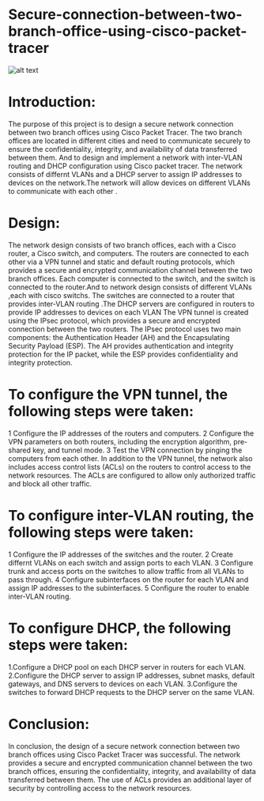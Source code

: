 # Secure-connection-between-two-branch-office-using-cisco-packet-tracer
![alt text](https://github.com/Prakashpkt15/Secure-connection-between-two-branch-office-using-cisco-packet-tracer/blob/main/Screenshot%20(17).pngraw=true)
# Introduction:
The purpose of this project is to design a secure network connection between two branch offices using Cisco Packet Tracer. The two branch offices are located in different cities and need to communicate securely to ensure the confidentiality, integrity, and availability of data transferred between them. And to design and implement a network with inter-VLAN routing and DHCP configuration using Cisco packet tracer. The network consists of differnt  VLANs and a DHCP server to assign IP addresses to devices on the network.The network will allow devices on different VLANs to communicate with each other .
 # Design:
The network design consists of two branch offices, each with a Cisco router, a Cisco switch, and  computers. The routers are connected to each other via a VPN tunnel and static and default routing protocols, which provides a secure and encrypted communication channel between the two branch offices. Each computer is connected to the switch, and the switch is connected to the router.And to network design consists of different VLANs ,each with cisco switchs. The switches are connected to a router that provides inter-VLAN routing .The DHCP servers are configured in routers to provide IP addresses to devices on each VLAN
The VPN tunnel is created using the IPsec protocol, which provides a secure and encrypted connection between the two routers. The IPsec protocol uses two main components: the Authentication Header (AH) and the Encapsulating Security Payload (ESP). The AH provides authentication and integrity protection for the IP packet, while the ESP provides confidentiality and integrity protection.
# To configure the VPN tunnel, the following steps were taken:
 1 Configure the IP addresses of the routers and computers.
 2 Configure the VPN parameters on both routers, including the encryption algorithm, pre-shared key, and tunnel mode.
 3 Test the VPN connection by pinging the computers from each other.
 In addition to the VPN tunnel, the network also includes access control lists (ACLs) on the routers to control access to the network resources. The ACLs are configured to allow only authorized traffic and block all other traffic.
 # To configure inter-VLAN routing, the following steps were taken:
 1 Configure the IP addresses of the switches and the router.
 2 Create differnt  VLANs on each switch and assign ports to each VLAN.
 3 Configure trunk and access ports on the switches to allow traffic from all VLANs to pass through.
 4 Configure subinterfaces on the router for each VLAN and assign IP addresses to the subinterfaces.
 5 Configure the router to enable inter-VLAN routing.
 # To configure DHCP, the following steps were taken:
 1.Configure a DHCP pool on each DHCP server in routers for each VLAN.
 2.Configure the DHCP server to assign IP addresses, subnet masks, default gateways, and DNS servers to devices on each VLAN.
 3.Configure the switches to forward DHCP requests to the DHCP server on the same VLAN.
# Conclusion:
In conclusion, the design of a secure network connection between two branch offices using Cisco Packet Tracer was successful. The network provides a secure and encrypted communication channel between the two branch offices, ensuring the confidentiality, integrity, and availability of data transferred between them. The use of ACLs provides an additional layer of security by controlling access to the network resources.

 

